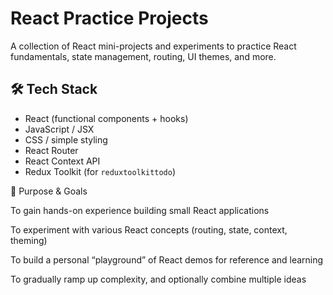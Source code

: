 # React Practice Projects

A collection of React mini-projects and experiments to practice React fundamentals, state management, routing, UI themes, and more.

## 🛠 Tech Stack

- React (functional components + hooks)  
- JavaScript / JSX  
- CSS / simple styling  
- React Router  
- React Context API  
- Redux Toolkit (for `reduxtoolkittodo`)  

🎯 Purpose & Goals

To gain hands-on experience building small React applications

To experiment with various React concepts (routing, state, context, theming)

To build a personal “playground” of React demos for reference and learning

To gradually ramp up complexity, and optionally combine multiple ideas
